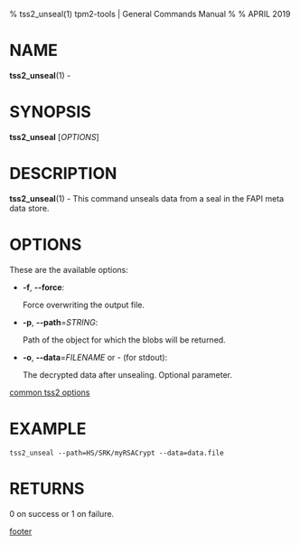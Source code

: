 % tss2_unseal(1) tpm2-tools | General Commands Manual
%
% APRIL 2019

# NAME

**tss2_unseal**(1) -

# SYNOPSIS

**tss2_unseal** [*OPTIONS*]

# DESCRIPTION

**tss2_unseal**(1) - This command unseals data from a seal in the FAPI meta data store.

# OPTIONS

These are the available options:

  * **-f**, **\--force**:

    Force overwriting the output file.

  * **-p**, **\--path**=_STRING_:

    Path of the object for which the blobs will be returned.

  * **-o**, **\--data**=_FILENAME_ or _-_ (for stdout):

    The decrypted data after unsealing. Optional parameter.

[common tss2 options](common/tss2-options.md)

# EXAMPLE

```
tss2_unseal --path=HS/SRK/myRSACrypt --data=data.file
```

# RETURNS

0 on success or 1 on failure.

[footer](common/footer.md)
